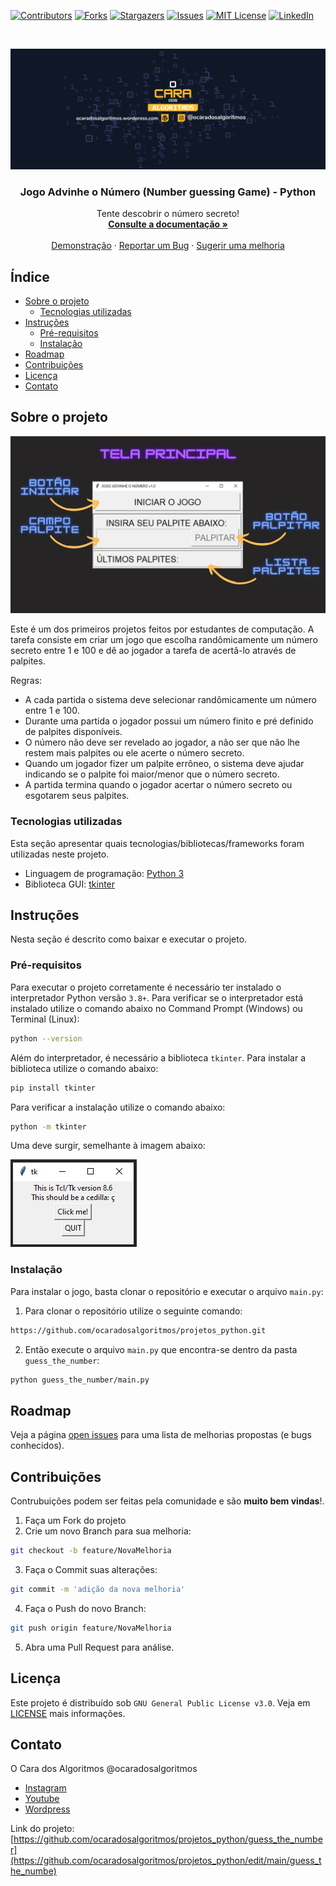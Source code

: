 <!-- PROJECT SHIELDS -->
<!--
*** I'm using markdown "reference style" links for readability.
*** Reference links are enclosed in brackets [ ] instead of parentheses ( ).
*** See the bottom of this document for the declaration of the reference variables
*** for contributors-url, forks-url, etc. This is an optional, concise syntax you may use.
*** https://www.markdownguide.org/basic-syntax/#reference-style-links
-->
[![Contributors][contributors-shield]][contributors-url]
[![Forks][forks-shield]][forks-url]
[![Stargazers][stars-shield]][stars-url]
[![Issues][issues-shield]][issues-url]
[![MIT License][license-shield]][license-url]
[![LinkedIn][linkedin-shield]][linkedin-url]

<!-- PROJECT LOGO -->
<br />
<p align="center">
  <a href="https://github.com/ocaradosalgorimtos/projetos_python">
    <img src="../images/youtube-channel-art-short.png" alt="Logo">
  </a>

  <h3 align="center">Jogo Advinhe o Número (Number guessing Game) - Python</h3>

  <p align="center">
    Tente descobrir o número secreto!
    <br />
    <a href="https://github.com/ocaradosalgoritmos/projetos_python/wiki"><strong>Consulte a documentação »</strong></a>
    <br />
    <br />
    <a href="https://github.com/ocaradosalgoritmos/projetos_python/tree/main/guess_the_number">Demonstração</a>
    ·
    <a href="https://github.com/ocaradosalgoritmos/projetos_python/issues">Reportar um Bug</a>
    ·
    <a href="https://github.com/ocaradosalgoritmos/projetos_python/issues">Sugerir uma melhoria</a>
  </p>
</p>

<!-- TABLE OF CONTENTS -->
## Índice

* [Sobre o projeto](#sobre-o-projeto)
  * [Tecnologias utilizadas](#tecnologias-utilizadas)
* [Instruções](#instruções)
  * [Pré-requisitos](#pré-requisitos)
  * [Instalação](#instalação)
* [Roadmap](#roadmap)
* [Contribuições](#contribuições)
* [Licença](#licença)
* [Contato](#contato)

<!-- ABOUT THE PROJECT -->
## Sobre o projeto

[![Jogo Advinhe o Número Screenshot][product-screenshot]](https://github.com/ocaradosalgoritmos/projetos_python/tree/main/guess_the_number)

Este é um dos primeiros projetos feitos por estudantes de computação. A tarefa consiste em criar um jogo que escolha randômicamente um número secreto entre 1 e 100 e dê ao jogador a tarefa de acertâ-lo através de palpites.

Regras:
* A cada partida o sistema deve selecionar randômicamente um número entre 1 e 100.
* Durante uma partida o jogador possui um número finito e pré definido de palpites disponíveis.
* O número não deve ser revelado ao jogador, a não ser que não lhe restem mais palpites ou ele acerte o número secreto.
* Quando um jogador fizer um palpite errôneo, o sistema deve ajudar indicando se o palpite foi maior/menor que o número secreto.
* A partida termina quando o jogador acertar o número secreto ou esgotarem seus palpites.

### Tecnologias utilizadas

Esta seção apresentar quais tecnologias/bibliotecas/frameworks foram utilizadas neste projeto.

* Linguagem de programação: [Python 3](https://www.python.org/)
* Biblioteca GUI: [tkinter](https://docs.python.org/3/library/tkinter.html)

<!-- GETTING STARTED -->
## Instruções

Nesta seção é descrito como baixar e executar o projeto.

### Pré-requisitos

Para executar o projeto corretamente é necessário ter instalado o interpretador Python versão `3.8+`. Para verificar se o interpretador está instalado utilize o comando abaixo no Command Prompt (Windows) ou Terminal (Linux):

```sh
python --version
```

Além do interpretador, é necessário a biblioteca `tkinter`. Para instalar a biblioteca utilize o comando abaixo:

```sh
pip install tkinter
```

Para verificar a instalação utilize o comando abaixo:

```sh
python -m tkinter
```

Uma deve surgir, semelhante à imagem abaixo:

[![Biblioteca Tkinter versão][tkinter-version]](https://github.com/ocaradosalgoritmos/projetos_python/tree/main/guess_the_number)

### Instalação

Para instalar o jogo, basta clonar o repositório e executar o arquivo `main.py`:

1. Para clonar o repositório utilize o seguinte comando:
```sh
https://github.com/ocaradosalgoritmos/projetos_python.git
```
2. Então execute o arquivo `main.py` que encontra-se dentro da pasta `guess_the_number`:
```sh
python guess_the_number/main.py
```

<!-- ROADMAP -->
## Roadmap

Veja a página [open issues](https://github.com/ocaradosalgoritmos/projetos_python/issues) para uma lista de melhorias propostas (e bugs conhecidos).

<!-- CONTRIBUTING -->
## Contribuições

Contrubuições podem ser feitas pela comunidade e são **muito bem vindas**!.

1. Faça um Fork do projeto
2. Crie um novo Branch para sua melhoria:

```sh
git checkout -b feature/NovaMelhoria
```

3. Faça o Commit suas alterações:

```sh
git commit -m 'adição da nova melhoria'
```

4. Faça o Push do novo Branch:

```sh
git push origin feature/NovaMelhoria
```

5. Abra uma Pull Request para análise.

<!-- LICENSE -->
## Licença

Este projeto é distribuído sob `GNU General Public License v3.0`. Veja em [LICENSE](https://github.com/ocaradosalgoritmos/projetos_python/blob/main/LICENSE) mais informações.

<!-- CONTACT -->
## Contato

O Cara dos Algoritmos @ocaradosalgoritmos
- [Instagram](https://www.instagram.com/ocaradosalgoritmos/)
- [Youtube](https://www.youtube.com/channel/UCH2hQ1qlt_Emv4exefAmw0w)
- [Wordpress](https://ocaradosalgoritmos.wordpress.com/)

Link do projeto: [https://github.com/ocaradosalgoritmos/projetos_python/guess_the_number](https://github.com/ocaradosalgoritmos/projetos_python/edit/main/guess_the_numbe)

<!-- ACKNOWLEDGEMENTS 
## Acknowledgements
* [GitHub Emoji Cheat Sheet](https://www.webpagefx.com/tools/emoji-cheat-sheet)
* [Img Shields](https://shields.io)
* [Choose an Open Source License](https://choosealicense.com)
* [GitHub Pages](https://pages.github.com)
* [Animate.css](https://daneden.github.io/animate.css)
* [Loaders.css](https://connoratherton.com/loaders)
* [Slick Carousel](https://kenwheeler.github.io/slick)
* [Smooth Scroll](https://github.com/cferdinandi/smooth-scroll)
* [Sticky Kit](http://leafo.net/sticky-kit)
* [JVectorMap](http://jvectormap.com)
* [Font Awesome](https://fontawesome.com)
-->

<!-- MARKDOWN LINKS & IMAGES -->
<!-- https://www.markdownguide.org/basic-syntax/#reference-style-links -->
[contributors-shield]: https://img.shields.io/github/contributors/ocaradosalgoritmos/projetos_python.svg?style=flat-square
[contributors-url]: https://github.com/ocaradosalgoritmos/projetos_python/graphs/contributors
[forks-shield]: https://img.shields.io/github/forks/ocaradosalgoritmos/projetos_python.svg?style=flat-square
[forks-url]: https://github.com/ocaradosalgoritmos/projetos_python/network/members
[stars-shield]: https://img.shields.io/github/stars/ocaradosalgoritmos/projetos_python.svg?style=flat-square
[stars-url]: https://github.com/ocaradosalgoritmos/projetos_python/stargazers
[issues-shield]: https://img.shields.io/github/issues/ocaradosalgoritmos/projetos_python.svg?style=flat-square
[issues-url]: https://github.com/ocaradosalgoritmos/projetos_python/issues
[license-shield]: https://img.shields.io/github/license/ocaradosalgoritmos/projetos_python.svg?style=flat-square
[license-url]: https://github.com/ocaradosalgoritmos/projetos_python/blob/master/LICENSE.txt
[linkedin-shield]: https://img.shields.io/badge/-LinkedIn-black.svg?style=flat-square&logo=linkedin&colorB=555
[linkedin-url]: https://linkedin.com/in/marcosmapl
[tkinter-version]: ../images/tkinter-version-screenshot.png
[product-screenshot]: ../images/guess_the_number_screenshot.png
